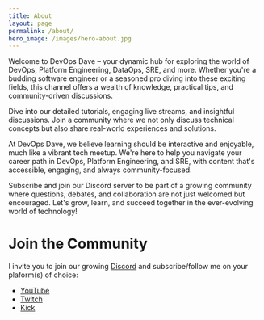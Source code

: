```yaml
---
title: About
layout: page
permalink: /about/
hero_image: /images/hero-about.jpg
---
```


<div class="about-para-div"><p>Welcome to DevOps Dave – your dynamic hub for exploring the world of DevOps, Platform Engineering, DataOps, SRE, and more. Whether you're a budding software engineer or a seasoned pro diving into these exciting fields, this channel offers a wealth of knowledge, practical tips, and community-driven discussions.</p></div>

<div class="about-para-div"><p>Dive into our detailed tutorials, engaging live streams, and insightful discussions. Join a community where we not only discuss technical concepts but also share real-world experiences and solutions.</p></div>

<div class="about-para-div"><p>At DevOps Dave, we believe learning should be interactive and enjoyable, much like a vibrant tech meetup. We're here to help you navigate your career path in DevOps, Platform Engineering, and SRE, with content that's accessible, engaging, and always community-focused.</p></div>

<div class="about-para-div"><p>Subscribe and join our Discord server to be part of a growing community where questions, debates, and collaboration are not just welcomed but encouraged. Let's grow, learn, and succeed together in the ever-evolving world of technology!</p></div>

<h1>Join the Community</h1>
<div class="about-para-div">
    I invite you to join our growing <a href="https://DevOpsDave.net/discord" target="_blank">Discord</a> and subscribe/follow me on your plaform(s) of choice:
    <div class="embed-wrapper">
        <ul>
            <li><a href="https://www.youtube.com/@devopsdave" target="_blank">YouTube</a></li>
            <li><a href="https://www.twitch.tv/devopsdave" target="_blank">Twitch</a></li>
            <li><a href="https://kick.com/devopsdave" target="_blank">Kick</a></li>
        </ul>
    </div>
</div>